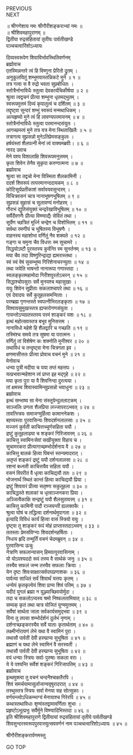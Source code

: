 PREVIOUS  
NEXT  
  
॥ श्रीगणेशाय नमः श्रीगौरीशङ्कराभ्यां नमः ॥  
॥ श्रीशिवमहापुराणम् ॥  
द्वितीया रुद्रसंहितायां तृतीयः पार्वतीखण्डे  
पञ्चचत्वारिंशोऽध्यायः  
  
दिव्यस्वरूपेण शिवाविर्भावस्थितिवर्णनम्  
ब्रह्मोवाच  
एतस्मिन्नन्तरे त्वं हि विष्णुना प्रेरितो द्रुतम् ।  
अनुकूलयितुं शम्भुमयास्तन्निकटे मुने ॥ १ ॥  
तत्र गत्वा स वै रुद्रो भवता सुप्रबोधितः ।  
स्तोत्रैर्नानाविधैः स्तुत्वा देवकार्यचिकीर्षया ॥ २ ॥  
श्रुत्वा त्वद्वचनं प्रीत्या शम्भुना धृतमद्‌भुतम् ।  
स्वरूपमुत्तमं दिव्यं कृपालुत्वं च दर्शितम् ॥ ३ ॥  
तद्दृष्ट्वा सुन्दरं शम्भुं स्वरूपं मन्मथाधिकम् ।  
अत्यहृष्यो मुने त्वं हि लावण्यपरमायनम् ॥ ४ ॥  
स्तोत्रैर्नानाविधैः स्तुत्वा परमानन्दसंयुतः ।  
आगच्छस्त्वं मुने तत्र यत्र मेना स्थिताखिलैः ॥ ५ ॥  
तत्रागत्य सुप्रसन्नो मुनेऽतिप्रेमसङ्‌कुलः ।  
हर्षयंस्तां शैलपत्नी मेनां त्वं वाक्यमब्रवीः। ॥ ६ ॥  
नारद उवाच  
मेने पश्य विशालाक्षि शिवरूपमनुत्तमम् ।  
कृता शिवेन तेनैव सुकृपा करुणात्मना ॥ ७ ॥  
ब्रह्मोवाच  
श्रुत्वा सा तद्वचो मेना विस्मिता शैलकामिनी ।  
ददर्श शिवरूपं तत्परमानन्ददायकम् ॥ ८ ॥  
कोटिसूर्यप्रतीकाशं सर्वावयवसुन्दरम् ।  
विचित्रवसनं चात्र नानाभूषणभूषितम् ॥ ९ ॥  
सुप्रसन्नं सुहासं च सुलावण्यं मनोहरम् ।  
गौराभं द्युतिसंयुक्तं चन्द्ररेखाविभूषितम् ॥ १० ॥  
सर्वैर्देवगणैः प्रीत्या विष्ण्वाद्यैः सेवितं तथा ।  
सूर्येण च्छत्रितं मूर्ध्नि चन्द्रेण च विशोभितम् ॥ ११ ॥  
सर्वथा रमणीयं च भूषितस्य विभूषणैः ।  
वाहनस्य महाशोभा वर्णितुं नैव शक्यते ॥ १२ ॥  
गङ्‌गा च यमुना चैव विधत्तः स्म सुचामरे ।  
सिद्धयोऽष्टौ पुरस्तस्य कुर्वन्ति स्म सुनर्तनम् ॥ १३ ॥  
मया चैव तदा विष्णुरिन्द्राद्या ह्यमरास्तथा ।  
स्वं स्वं वेषं सुसम्भूष्य गिरिशेनाचरन्युताः ॥ १४ ॥  
तथा जयेति भाषन्तो नानारूपा गणास्तदा ।  
स्वलङ्कृतमहामोदा गिरीशपुरतोऽचरन् ॥ १५ ॥  
सिद्धाश्चोपसुराः सर्वे मुनयश्च महासुखाः ।  
ययुः शिवेन सुप्रीताः सकलाश्चापरे तथा ॥ १६ ॥  
एवं देवादयः सर्वे कुतूहलसमन्विताः ।  
परम्ब्रह्म गृणन्तस्ते स्वपत्नीभिरलङ्‌कृताः ॥ १७ ॥  
विश्वावसुमुखास्तत्र ह्यप्सरोगणसंयुताः ।  
गायन्तोऽप्यग्रतस्तस्य परमं शाङ्करं यशः ॥ १८ ॥  
इत्थं महोत्सवस्तत्र बभूव मुनिसत्तम ।  
नानाविधो महेशे हि शैलद्वारि च गच्छति ॥ १९ ॥  
तस्मिंश्च समये तत्र सुषमा या परात्मनः ।  
वर्णितुं तां विशेषेण कः शक्नोति मुनीश्वर ॥ २० ॥  
तथाविधं च तन्दृष्ट्वा मेना चित्रगता इव ।  
क्षणमासीत्ततः प्रीत्या प्रोवाच वचनं मुने ॥ २१ ॥  
मेनोवाच  
धन्या पुत्री मदीया च यया तप्तं महत्तपः ।  
यत्प्रभावान्महेशान त्वं प्राप्त इह मद्‌गृहे ॥ २२ ॥  
मया कृता पुरा या वै शिवनिन्दा दुरत्यया ।  
तां क्षमस्व शिवास्वामिन्सुप्रसन्नो भवाधुना ॥ २३ ॥  
ब्रह्मोवाच  
इत्थं सम्भाष्य सा मेना संस्तूयेन्दुललाटकम् ।  
साञ्जलिः प्रणता शैलप्रिया लज्जापराऽभवत् ॥ २४ ॥  
तावत्स्त्रियः समाजग्मुर्हित्वा कामाननेकशः ।  
बह्व्यस्ताः पुरवासिन्यः शिवदर्शनलालसाः ॥ २५ ॥  
मज्जनं कुर्वती काचित्तच्चूर्णसहिता ययौ ।  
द्रष्टुं कुतूहलाढ्या च शङ्करं गिरिजावरम् ॥ २६ ॥  
काचित्तु स्वामिनःसेवां सखीयुक्ता विहाय च ।  
सुचामरकरा प्रीत्यागाच्छम्भोर्दर्शनाय वै ॥ २७ ॥  
काचित्तु बालकं हित्वा पिबन्तं स्तन्यमादरात् ।  
अतृप्तं शङ्करं द्रष्टुं ययौ दर्शनलालसा ॥ २८ ॥  
रशनां बध्नती काचित्तयैव सहिता ययौ ।  
वसनं विपरीतं वै धृत्वा काचिद्ययौ ततः ॥ २९ ॥  
भोजनार्थं स्थितं कान्तं हित्वा काचिद्ययौ प्रिया ।  
द्रष्टुं शिवावरं प्रीत्या सतृष्णा सकुतूहला ॥ ३० ॥  
काचिद्धस्ते शलाकां च धृत्वाञ्जनकरा प्रिया ।  
अञ्जित्वैकाक्षि सन्द्रष्टुं ययौ शैलसुतावरम् ॥ ३१ ॥  
काचित्तु कामिनी पादौ रञ्जयन्ती ह्यलक्तकैः ।  
श्रुत्वा घोषं च तद्धित्वा दर्शनार्थमुपागता ॥ ३२ ॥  
इत्यादि विविधं कार्यं हित्वा वासं स्त्रियो ययुः ।  
दृष्ट्वा तु शाङ्‌करं रूपं मोहं प्राप्तास्तदाऽभवन् ॥ ३३ ॥  
ततस्ताः प्रेमसंविग्नाः शिवदर्शनहर्षिताः ।  
निधाय हृदि तन्मूर्तिं वचनं चेदमब्रुवन् ॥ ३४ ॥  
पुरवासिन्य ऊचुः  
नेत्राणि सफलान्यासन् हिमवत्पुरवासिनाम् ।  
यो योऽपश्यददो रूपं तस्य वै सार्थकं जनुः ॥ ३५ ॥  
तस्यैव सफलं जन्म तस्यैव सफलाः क्रियाः ।  
येन दृष्टः शिवःसाक्षात्सर्वपापप्रणाशकः ॥ ३६ ॥  
पार्वत्या साधितं सर्वं शिवार्थं यत्तपः कृतम् ।  
धन्येयं कृतकृत्येयं शिवा प्राप्य शिवं पतिम् ॥ ३७ ॥  
यदीदं युगलं ब्रह्मा न युञ्ज्याच्छिवयोर्मुदा ।  
तदा च सकलोऽप्यस्य श्रमो निष्फलतामियात् ॥ ३८ ॥  
सम्यक् कृतं तथा चात्र योजितं युग्ममुत्तमम् ।  
सर्वेषां सार्थता जाता सर्वकार्यसमुद्‌भवा ॥ ३९ ॥  
विना तु तपसा शम्भोर्दर्शनं दुर्लभं नृणाम् ।  
दर्शनाच्छङ्‌करस्यैव सर्वे याताः कृतार्थताम् ॥ ४० ॥  
लक्ष्मीर्नारायणं लेभे यथा वै स्वामिनं पुरा ।  
तथासौ पार्वती देवी हरम्प्राप्य सुभूषिता ॥ ४१ ॥  
ब्रह्माणं च यथा लेभे स्वामिनं वै सरस्वती ।  
तथासौ पार्वती देवी हरम्प्राप्य सुभूषिता ॥ ४२ ॥  
वयं धन्याः स्त्रियः सर्वाः पुरुषाः सकला वराः ।  
ये ये पश्यन्ति सर्वेशं शङ्करं गिरिजापतिम् ॥ ४३ ॥  
ब्रह्मोवाच  
इत्थमुक्त्वा तु वचनं चन्दनैश्चाक्षतैरपि ।  
शिवं समर्चयामासुर्लाजान्ववृषुरादरात् ॥ ४४ ॥  
तस्थुस्तत्र स्त्रियः सर्वा मेनया सह सोत्सुकाः ।  
वर्णयन्त्योऽधिकम्भाग्यं मेनायाश्च गिरेरपि ॥ ४५ ॥  
कथास्तथाविधाः शृण्वंस्तद्वामावर्णिताः शुभाः ।  
प्रहृष्टोऽभूत्प्रभुः सर्वैर्मुने विष्ण्वादिभिस्तदा ॥ ४६ ॥  
इति श्रीशिवमहापुराणे द्वितीयायां रुद्रसंहितायां तृतीये पार्वतीखण्डे  
शिवसुन्दरस्वरूपपुरवास्युत्सववर्णनं नाम पञ्चचत्वारिंशोऽध्यायः ॥ ४५ ॥  
  
  
श्रीगौरीशङ्करार्पणमस्तु  
  
GO TOP
